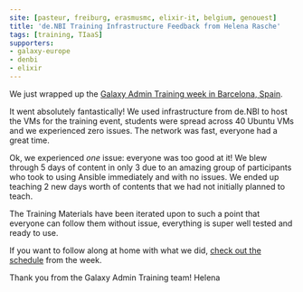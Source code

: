 ```yaml
---
site: [pasteur, freiburg, erasmusmc, elixir-it, belgium, genouest]
title: 'de.NBI Training Infrastructure Feedback from Helena Rasche'
tags: [training, TIaaS]
supporters:
- galaxy-europe
- denbi
- elixir
---
```



We just wrapped up the [Galaxy Admin Training week in Barcelona, Spain](https://galaxyproject.org/events/2020-03-admin/).

It went absolutely fantastically! We used infrastructure from de.NBI to host
the VMs for the training event, students were spread across 40 Ubuntu VMs and
we experienced zero issues. The network was fast, everyone had a great time.

Ok, we experienced *one* issue: everyone was too good at it! We blew through 5
days of content in only 3 due to an amazing group of participants who took to
using Ansible immediately and with no issues. We ended up teaching 2 new days
worth of contents that we had not initially planned to teach.

The Training Materials have been iterated upon to such a point that everyone
can follow them without issue, everything is super well tested and ready to
use.

If you want to follow along at home with what we did, [check out the schedule](https://github.com/galaxyproject/admin-training/tree/2020-barcelona) from the week.


Thank you from the Galaxy Admin Training team!
Helena
